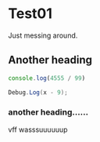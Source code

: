 # Test01
Just messing around.

## Another heading

```js
console.log(4555 / 99)
```

```csharp
Debug.Log(x - 9);
```

### another heading......

vff
wasssuuuuuup